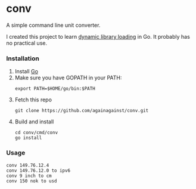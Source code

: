 # conv

A simple command line unit converter.

I created this project to learn [dynamic library loading](https://medium.com/learning-the-go-programming-language/writing-modular-go-programs-with-plugins-ec46381ee1a9) in Go. It probably has no practical use.

### Installation
1. Install [Go](https://go.dev/doc/install)
2. Make sure you have GOPATH in your PATH:  
    ```
    export PATH=$HOME/go/bin:$PATH
    ```
3. Fetch this repo  
    ```
    git clone https://github.com/againagainst/conv.git
    ```
4. Build and install    
    ```
    cd conv/cmd/conv
    go install
    ```    

### Usage
```
conv 149.76.12.4
conv 149.76.12.0 to ipv6
conv 9 inch to cm 
conv 150 nok to usd
```
